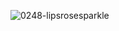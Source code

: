 ![0248-lipsrosesparkle](https://github.com/user-attachments/assets/e77c1ab5-51cc-4d68-9210-462d19aabf02)
